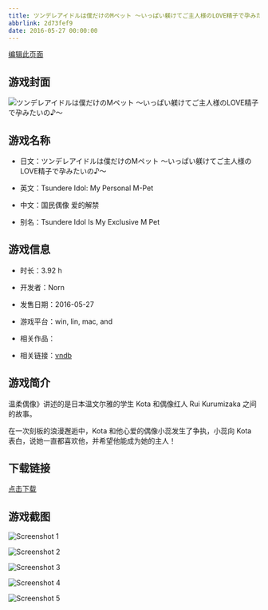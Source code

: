 ```yaml
---
title: ツンデレアイドルは僕だけのMペット ～いっぱい躾けてご主人様のLOVE精子で孕みたいの♪～
abbrlink: 2d73fef9
date: 2016-05-27 00:00:00
---
```

[编辑此页面](https://github.com/ACG-3/ADV3-source/blob/main/source/_posts/%E3%83%84%E3%83%B3%E3%83%87%E3%83%AC%E3%82%A2%E3%82%A4%E3%83%89%E3%83%AB%E3%81%AF%E5%83%95%E3%81%A0%E3%81%91%E3%81%AEM%E3%83%9A%E3%83%83%E3%83%88%20%EF%BD%9E%E3%81%84%E3%81%A3%E3%81%B1%E3%81%84%E8%BA%BE%E3%81%91%E3%81%A6%E3%81%94%E4%B8%BB%E4%BA%BA%E6%A7%98%E3%81%AELOVE%E7%B2%BE%E5%AD%90%E3%81%A7%E5%AD%95%E3%81%BF%E3%81%9F%E3%81%84%E3%81%AE%E2%99%AA%EF%BD%9E.md)

## 游戏封面

![ツンデレアイドルは僕だけのMペット ～いっぱい躾けてご主人様のLOVE精子で孕みたいの♪～](https://pan.timero.xyz/d/onedrive/img_lib_001/%E3%83%84%E3%83%B3%E3%83%87%E3%83%AC%E3%82%A2%E3%82%A4%E3%83%89%E3%83%AB%E3%81%AF%E5%83%95%E3%81%A0%E3%81%91%E3%81%AEM%E3%83%9A%E3%83%83%E3%83%88%20%EF%BD%9E%E3%81%84%E3%81%A3%E3%81%B1%E3%81%84%E8%BA%BE%E3%81%91%E3%81%A6%E3%81%94%E4%B8%BB%E4%BA%BA%E6%A7%98%E3%81%AELOVE%E7%B2%BE%E5%AD%90%E3%81%A7%E5%AD%95%E3%81%BF%E3%81%9F%E3%81%84%E3%81%AE%E2%99%AA%EF%BD%9E_cover.avif)


## 游戏名称

- 日文：ツンデレアイドルは僕だけのMペット ～いっぱい躾けてご主人様のLOVE精子で孕みたいの♪～
- 英文：Tsundere Idol: My Personal M-Pet
- 中文：国民偶像 爱的解禁

- 别名：Tsundere Idol Is My Exclusive M Pet


## 游戏信息

- 时长：3.92 h
- 开发者：Norn
- 发售日期：2016-05-27
- 游戏平台：win, lin, mac, and
- 相关作品：

- 相关链接：[vndb](https://vndb.org/v19427)


## 游戏简介

温柔偶像》讲述的是日本温文尔雅的学生 Kota 和偶像红人 Rui Kurumizaka 之间的故事。

在一次刻板的浪漫邂逅中，Kota 和他心爱的偶像小蕊发生了争执，小蕊向 Kota 表白，说她一直都喜欢他，并希望他能成为她的主人！




## 下载链接

[点击下载](https://pan.timero.xyz/onedrive/adv_lib_001/%E3%83%84%E3%83%B3%E3%83%87%E3%83%AC%E3%82%A2%E3%82%A4%E3%83%89%E3%83%AB%E3%81%AF%E5%83%95%E3%81%A0%E3%81%91%E3%81%AEM%E3%83%9A%E3%83%83%E3%83%88%20%EF%BD%9E%E3%81%84%E3%81%A3%E3%81%B1%E3%81%84%E8%BA%BE%E3%81%91%E3%81%A6%E3%81%94%E4%B8%BB%E4%BA%BA%E6%A7%98%E3%81%AELOVE%E7%B2%BE%E5%AD%90%E3%81%A7%E5%AD%95%E3%81%BF%E3%81%9F%E3%81%84%E3%81%AE%E2%99%AA%EF%BD%9E)


## 游戏截图


![Screenshot 1](https://pan.timero.xyz/d/onedrive/img_lib_001/%E3%83%84%E3%83%B3%E3%83%87%E3%83%AC%E3%82%A2%E3%82%A4%E3%83%89%E3%83%AB%E3%81%AF%E5%83%95%E3%81%A0%E3%81%91%E3%81%AEM%E3%83%9A%E3%83%83%E3%83%88%20%EF%BD%9E%E3%81%84%E3%81%A3%E3%81%B1%E3%81%84%E8%BA%BE%E3%81%91%E3%81%A6%E3%81%94%E4%B8%BB%E4%BA%BA%E6%A7%98%E3%81%AELOVE%E7%B2%BE%E5%AD%90%E3%81%A7%E5%AD%95%E3%81%BF%E3%81%9F%E3%81%84%E3%81%AE%E2%99%AA%EF%BD%9E_Screenshot_1.avif)

![Screenshot 2](https://pan.timero.xyz/d/onedrive/img_lib_001/%E3%83%84%E3%83%B3%E3%83%87%E3%83%AC%E3%82%A2%E3%82%A4%E3%83%89%E3%83%AB%E3%81%AF%E5%83%95%E3%81%A0%E3%81%91%E3%81%AEM%E3%83%9A%E3%83%83%E3%83%88%20%EF%BD%9E%E3%81%84%E3%81%A3%E3%81%B1%E3%81%84%E8%BA%BE%E3%81%91%E3%81%A6%E3%81%94%E4%B8%BB%E4%BA%BA%E6%A7%98%E3%81%AELOVE%E7%B2%BE%E5%AD%90%E3%81%A7%E5%AD%95%E3%81%BF%E3%81%9F%E3%81%84%E3%81%AE%E2%99%AA%EF%BD%9E_Screenshot_2.avif)

![Screenshot 3](https://pan.timero.xyz/d/onedrive/img_lib_001/%E3%83%84%E3%83%B3%E3%83%87%E3%83%AC%E3%82%A2%E3%82%A4%E3%83%89%E3%83%AB%E3%81%AF%E5%83%95%E3%81%A0%E3%81%91%E3%81%AEM%E3%83%9A%E3%83%83%E3%83%88%20%EF%BD%9E%E3%81%84%E3%81%A3%E3%81%B1%E3%81%84%E8%BA%BE%E3%81%91%E3%81%A6%E3%81%94%E4%B8%BB%E4%BA%BA%E6%A7%98%E3%81%AELOVE%E7%B2%BE%E5%AD%90%E3%81%A7%E5%AD%95%E3%81%BF%E3%81%9F%E3%81%84%E3%81%AE%E2%99%AA%EF%BD%9E_Screenshot_3.avif)

![Screenshot 4](https://pan.timero.xyz/d/onedrive/img_lib_001/%E3%83%84%E3%83%B3%E3%83%87%E3%83%AC%E3%82%A2%E3%82%A4%E3%83%89%E3%83%AB%E3%81%AF%E5%83%95%E3%81%A0%E3%81%91%E3%81%AEM%E3%83%9A%E3%83%83%E3%83%88%20%EF%BD%9E%E3%81%84%E3%81%A3%E3%81%B1%E3%81%84%E8%BA%BE%E3%81%91%E3%81%A6%E3%81%94%E4%B8%BB%E4%BA%BA%E6%A7%98%E3%81%AELOVE%E7%B2%BE%E5%AD%90%E3%81%A7%E5%AD%95%E3%81%BF%E3%81%9F%E3%81%84%E3%81%AE%E2%99%AA%EF%BD%9E_Screenshot_4.avif)

![Screenshot 5](https://pan.timero.xyz/d/onedrive/img_lib_001/%E3%83%84%E3%83%B3%E3%83%87%E3%83%AC%E3%82%A2%E3%82%A4%E3%83%89%E3%83%AB%E3%81%AF%E5%83%95%E3%81%A0%E3%81%91%E3%81%AEM%E3%83%9A%E3%83%83%E3%83%88%20%EF%BD%9E%E3%81%84%E3%81%A3%E3%81%B1%E3%81%84%E8%BA%BE%E3%81%91%E3%81%A6%E3%81%94%E4%B8%BB%E4%BA%BA%E6%A7%98%E3%81%AELOVE%E7%B2%BE%E5%AD%90%E3%81%A7%E5%AD%95%E3%81%BF%E3%81%9F%E3%81%84%E3%81%AE%E2%99%AA%EF%BD%9E_Screenshot_5.avif)

